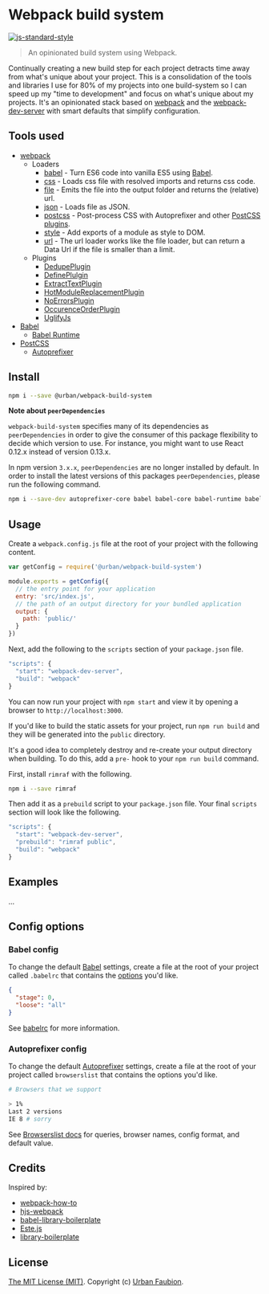 # Webpack build system

[![js-standard-style](https://img.shields.io/badge/code%20style-standard-brightgreen.svg?style=flat)](https://github.com/feross/standard)

> An opinionated build system using Webpack.

Continually creating a new build step for each project detracts time away from what's unique about your project. This is a consolidation of the tools and libraries I use for 80% of my projects into one build-system so I can speed up my "time to development" and focus on what's unique about my projects. It's an opinionated stack based on [webpack](http://webpack.github.io/) and the [webpack-dev-server](http://webpack.github.io/docs/webpack-dev-server.html) with smart defaults that simplify configuration.

## Tools used

- [webpack](http://webpack.github.io)
  + Loaders
    * [babel](https://github.com/babel/babel-loader) - Turn ES6 code into vanilla ES5 using [Babel](https://babeljs.io).
    * [css](https://github.com/webpack/css-loader) - Loads css file with resolved imports and returns css code.
    * [file](https://github.com/webpack/file-loader) - Emits the file into the output folder and returns the (relative) url.
    * [json](https://github.com/webpack/json-loader) - Loads file as JSON.
    * [postcss](https://github.com/postcss/postcss-loader) - Post-process CSS with Autoprefixer and other [PostCSS plugins](https://github.com/postcss/postcss#built-with-postcss).
    * [style](https://github.com/webpack/style-loader) - Add exports of a module as style to DOM.
    * [url](https://github.com/webpack/url-loader) - The url loader works like the file loader, but can return a Data Url if the file is smaller than a limit.
  + Plugins
    * [DedupePlugin](http://webpack.github.io/docs/list-of-plugins.html#dedupeplugin)
    * [DefinePlulgin](http://webpack.github.io/docs/list-of-plugins.html#defineplugin)
    * [ExtractTextPlugin](https://github.com/webpack/extract-text-webpack-plugin)
    * [HotModuleReplacementPlugin](http://webpack.github.io/docs/list-of-plugins.html#hotmodulereplacementplugin)
    * [NoErrorsPlugin](http://webpack.github.io/docs/list-of-plugins.html#noerrorsplugin)
    * [OccurenceOrderPlugin](http://webpack.github.io/docs/list-of-plugins.html#occurenceorderplugin)
    * [UglifyJs](http://webpack.github.io/docs/list-of-plugins.html#uglifyjsplugin)
- [Babel](https://babeljs.io)
  + [Babel Runtime](https://babeljs.io/docs/usage/runtime/)
- [PostCSS](https://github.com/postcss/postcss)
  + [Autoprefixer](https://github.com/postcss/autoprefixer)


## Install

```sh
npm i --save @urban/webpack-build-system
```

**Note about `peerDependencies`**

`webpack-build-system` specifies many of its dependencies as `peerDependencies` in order to give the consumer of this package flexibility to decide which version to use. For instance, you might want to use React 0.12.x instead of version 0.13.x.

In npm version `3.x.x`, `peerDependencies` are no longer installed by default. In order to install the latest versions of this packages `peerDependencies`, please run the following command.

```sh
npm i --save-dev autoprefixer-core babel babel-core babel-runtime babel-loader css-loader file-loader json-loader postcss-loader react-hot-loader style-loader url-loader webpack webpack-dev-server
```

## Usage

Create a `webpack.config.js` file at the root of your project with the following content.

```js
var getConfig = require('@urban/webpack-build-system')

module.exports = getConfig({
  // the entry point for your application
  entry: 'src/index.js',
  // the path of an output directory for your bundled application
  output: {
    path: 'public/'
  }
})
```

Next, add the following to the `scripts` section of your `package.json` file.

```js
"scripts": {
  "start": "webpack-dev-server",
  "build": "webpack"
}
```

You can now run your project with `npm start` and view it by opening a browser to `http://localhost:3000`.

If you'd like to build the static assets for your project, run `npm run build` and they will be generated into the `public` directory.

It's a good idea to completely destroy and re-create your output directory when building. To do this, add a `pre-` hook to your `npm run build` command.

First, install `rimraf` with the following.

```sh
npm i --save rimraf
```

Then add it as a `prebuild` script to your `package.json` file. Your final `scripts` section will look like the following.

```js
"scripts": {
  "start": "webpack-dev-server",
  "prebuild": "rimraf public",
  "build": "webpack"
}
```


## Examples

...

## Config options

### Babel config

To change the default [Babel](http://babeljs.io) settings, create a file at the root of your project called `.babelrc` that contains the [options](http://babeljs.io/docs/usage/options/) you'd like. 

```json
{
  "stage": 0,
  "loose": "all"
}
```

See [babelrc](https://babeljs.io/docs/usage/babelrc/) for more information.


### Autoprefixer config

To change the default [Autoprefixer](https://github.com/postcss/autoprefixer) settings, create a file at the root of your project called `browserslist` that contains the options you'd like. 

```sh
# Browsers that we support

> 1%
Last 2 versions
IE 8 # sorry
```

See [Browserslist docs](https://github.com/ai/browserslist#queries) for queries, browser names, config format, and default value.


## Credits

Inspired by:

- [webpack-how-to](https://github.com/petehunt/webpack-howto)
- [hjs-webpack](https://github.com/HenrikJoreteg/hjs-webpack)
- [babel-library-boilerplate](https://github.com/babel/babel-library-boilerplate)
- [Este.js](https://github.com/este/este)
- [library-boilerplate](https://github.com/gaearon/library-boilerplate)


## License

[The MIT License (MIT)](LICENSE). Copyright (c) [Urban Faubion](http://urbanfaubion.com).

